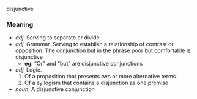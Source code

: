 disjunctive
### Meaning
+ _adj_: Serving to separate or divide
+ _adj_: Grammar. Serving to establish a relationship of contrast or opposition. The conjunction but in the phrase poor but comfortable is disjunctive
	+ __eg__: “Or” and “but” are disjunctive conjunctions
+ _adj_: Logic. 
   1. Of a proposition that presents two or more alternative terms.
   2. Of a syllogism that contains a disjunction as one premise
+ _noun_: A disjunctive conjunction
